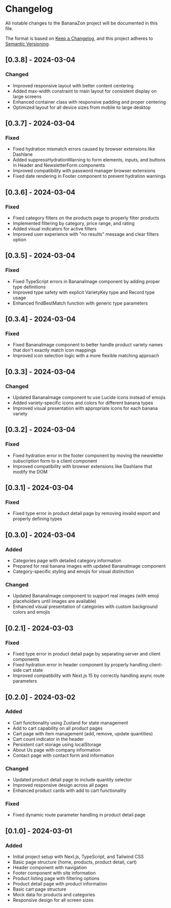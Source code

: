 # Changelog

All notable changes to the BananaZon project will be documented in this file.

The format is based on [Keep a Changelog](https://keepachangelog.com/en/1.0.0/),
and this project adheres to [Semantic Versioning](https://semver.org/spec/v2.0.0.html).

## [0.3.8] - 2024-03-04

### Changed
- Improved responsive layout with better content centering
- Added max-width constraint to main layout for consistent display on large screens
- Enhanced container class with responsive padding and proper centering
- Optimized layout for all device sizes from mobile to large desktop

## [0.3.7] - 2024-03-04

### Fixed
- Fixed hydration mismatch errors caused by browser extensions like Dashlane
- Added suppressHydrationWarning to form elements, inputs, and buttons in Header and NewsletterForm components
- Improved compatibility with password manager browser extensions
- Fixed date rendering in Footer component to prevent hydration warnings

## [0.3.6] - 2024-03-04

### Fixed
- Fixed category filters on the products page to properly filter products
- Implemented filtering by category, price range, and rating
- Added visual indicators for active filters
- Improved user experience with "no results" message and clear filters option

## [0.3.5] - 2024-03-04

### Fixed
- Fixed TypeScript errors in BananaImage component by adding proper type definitions
- Improved type safety with explicit VarietyKey type and Record type usage
- Enhanced findBestMatch function with generic type parameters

## [0.3.4] - 2024-03-04

### Fixed
- Fixed BananaImage component to better handle product variety names that don't exactly match icon mappings
- Improved icon selection logic with a more flexible matching approach

## [0.3.3] - 2024-03-04

### Changed
- Updated BananaImage component to use Lucide icons instead of emojis
- Added variety-specific icons and colors for different banana types
- Improved visual presentation with appropriate icons for each banana variety

## [0.3.2] - 2024-03-04

### Fixed
- Fixed hydration error in the footer component by moving the newsletter subscription form to a client component
- Improved compatibility with browser extensions like Dashlane that modify the DOM

## [0.3.1] - 2024-03-04

### Fixed
- Fixed type error in product detail page by removing invalid export and properly defining types

## [0.3.0] - 2024-03-04

### Added
- Categories page with detailed category information
- Prepared for real banana images with updated BananaImage component
- Category-specific styling and emojis for visual distinction

### Changed
- Updated BananaImage component to support real images (with emoji placeholders until images are available)
- Enhanced visual presentation of categories with custom background colors and emojis

## [0.2.1] - 2024-03-03

### Fixed
- Fixed type error in product detail page by separating server and client components
- Fixed hydration error in header component by properly handling client-side cart state
- Improved compatibility with Next.js 15 by correctly handling async route parameters

## [0.2.0] - 2024-03-02

### Added
- Cart functionality using Zustand for state management
- Add to cart capability on all product pages
- Cart page with item management (add, remove, update quantities)
- Cart count indicator in the header
- Persistent cart storage using localStorage
- About Us page with company information
- Contact page with contact form and information

### Changed
- Updated product detail page to include quantity selector
- Improved responsive design across all pages
- Enhanced product cards with add to cart functionality

### Fixed
- Fixed dynamic route parameter handling in product detail page

## [0.1.0] - 2024-03-01

### Added
- Initial project setup with Next.js, TypeScript, and Tailwind CSS
- Basic page structure (home, products, product detail, cart)
- Header component with navigation
- Footer component with site information
- Product listing page with filtering options
- Product detail page with product information
- Basic cart page structure
- Mock data for products and categories
- Responsive design for all screen sizes 